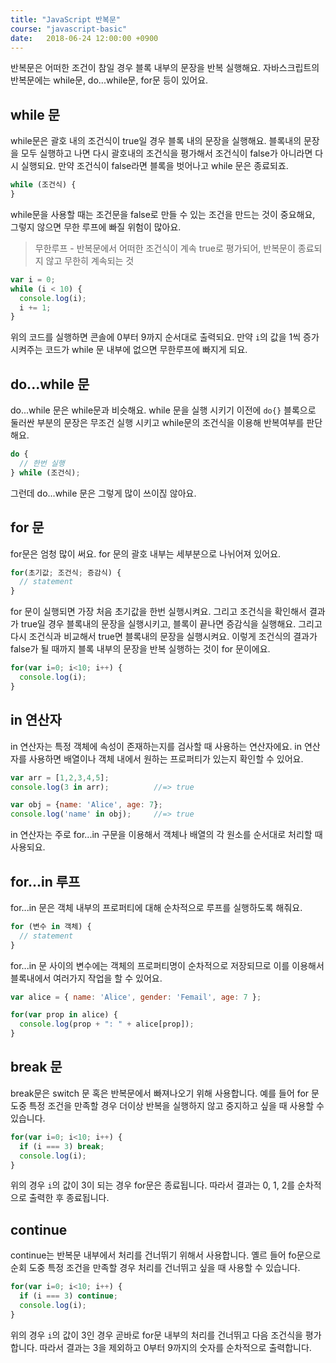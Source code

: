 ```yaml
---
title: "JavaScript 반복문"
course: "javascript-basic"
date:   2018-06-24 12:00:00 +0900
---
```




반복문은 어떠한 조건이 참일 경우 블록 내부의 문장을 반복 실행해요. 자바스크립트의 반복문에는 while문, do...while문, for문 등이 있어요.



## while 문

while문은 괄호 내의 조건식이 true일 경우 블록 내의 문장을 실행해요. 블록내의 문장을 모두 실행하고 나면 다시 괄호내의 조건식을 평가해서 조건식이 false가 아니라면 다시 실행되요. 만약 조건식이 false라면 블록을 벗어나고 while 문은 종료되죠.

```js
while (조건식) {
}
```

while문을 사용할 때는 조건문을 false로 만들 수 있는 조건을 만드는 것이 중요해요, 그렇지 않으면 무한 루프에 빠질 위험이 많아요.

> 무한루프 - 반복문에서 어떠한 조건식이 계속 true로 평가되어, 반복문이 종료되지 않고 무한히 계속되는 것



```js
var i = 0; 
while (i < 10) { 
  console.log(i); 
  i += 1; 
}
```

위의 코드를 실행하면 콘솔에 0부터 9까지 순서대로 출력되요. 만약 `i`의 값을 1씩 증가시켜주는 코드가 while 문 내부에 없으면 무한루프에 빠지게 되요.





## do...while 문

do...while 문은 while문과 비슷해요. while 문을 실행 시키기 이전에 `do{}` 블록으로 둘러싼 부분의 문장은 무조건 실행 시키고 while문의 조건식을 이용해 반복여부를 판단해요.

```js
do {
  // 한번 실행
} while (조건식);
```

그런데 do...while 문은 그렇게 많이 쓰이짆 않아요.





## for 문

for문은 엄청 많이 써요. for 문의 괄호 내부는 세부분으로 나뉘어져 있어요. 

```js
for(초기값; 조건식; 증감식) {
  // statement
}
```

for 문이 실행되면 가장 처음 초기값을 한번 실행시켜요. 그리고 조건식을 확인해서 결과가 true일 경우 블록내의 문장을 실행시키고, 블록이 끝나면 증감식을 실행해요. 그리고 다시 조건식과 비교해서 true면 블록내의 문장을 실행시켜요. 이렇게 조건식의 결과가 false가 될 때까지 블록 내부의 문장을 반복 실행하는 것이 for 문이에요.

```js
for(var i=0; i<10; i++) {
  console.log(i);
}
```





## in 연산자

in 연산자는 특정 객체에 속성이 존재하는지를 검사할 때 사용하는 연산자에요. in 연산자를 사용하면 배열이나 객체 내에서 원하는 프로퍼티가 있는지 확인할 수 있어요.

```javascript
var arr = [1,2,3,4,5];
console.log(3 in arr);          //=> true

var obj = {name: 'Alice', age: 7};
console.log('name' in obj);     //=> true
```

in 연산자는 주로 for...in 구문을 이용해서 객체나 배열의 각 원소를 순서대로 처리할 때 사용되요.



## for...in 루프

for...in 문은 객체 내부의 프로퍼티에 대해 순차적으로 루프를 실행하도록 해줘요. 

```js
for (변수 in 객체) {
  // statement
}
```



for...in 문 사이의 변수에는 객체의 프로퍼티명이 순차적으로 저장되므로 이를 이용해서 블록내에서 여러가지 작업을 할 수 있어요.

```js
var alice = { name: 'Alice', gender: 'Femail', age: 7 };

for(var prop in alice) {
  console.log(prop + ": " + alice[prop]);
}
```



## break 문

break문은 switch 문 혹은 반복문에서 빠져나오기 위해 사용합니다. 예를 들어 for 문 도중 특정 조건을 만족할 경우 더이상 반복을 실행하지 않고 중지하고 싶을 때 사용할 수 있습니다.

```js
for(var i=0; i<10; i++) {
  if (i === 3) break;
  console.log(i);
}
```

위의 경우 `i`의 값이 3이 되는 경우 for문은 종료됩니다. 따라서 결과는 0, 1, 2를 순차적으로 출력한 후 종료됩니다.



## continue

continue는 반복문 내부에서 처리를 건너뛰기 위해서 사용합니다. 옐르 들어 fo문으로 순회 도중 특정 조건을 만족할 경우 처리를 건너뛰고 싶을 때 사용할 수 있습니다.

```js
for(var i=0; i<10; i++) {
  if (i === 3) continue;
  console.log(i);
}
```

위의 경우 `i`의 값이 3인 경우 곧바로 for문 내부의 처리를 건너뛰고 다음 조건식을 평가합니다. 따라서 결과는 3을 제외하고 0부터 9까지의 숫자를 순차적으로 출력합니다.

